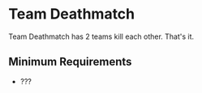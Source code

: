 # Team Deathmatch
Team Deathmatch has 2 teams kill each other. That's it.

## Minimum Requirements
- ???